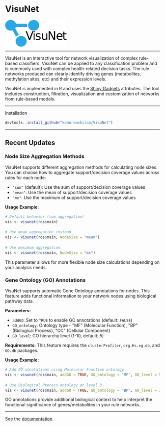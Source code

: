 # VisuNet

<img src="images/VIsuNet_logo2.png" width=200; align="middle">



*** 
VisuNet is an interactive tool for network visualization of complex rule-based classifiers. VisuNet can be applied to any classification problem and is commonly used with complex health-related decision tasks. The rule networks produced can clearly identify driving genes (metabolites, methylation sites, etc) and their expression levels. 

VisuNet is implemented in R and uses the  [Shiny Gadgets](https://shiny.rstudio.com/articles/gadgets.html) attributes. The tool includes construction, filtration, visualization and customization of networks from rule-based models.

***
Installation
```R
devtools::install_github("komorowskilab/VisuNet")
```

***
## Recent Updates

### Node Size Aggregation Methods

VisuNet supports different aggregation methods for calculating node sizes. You can choose how to aggregate support/decision coverage values across rules for each node:

- `"sum"` (default): Use the sum of support/decision coverage values
- `"mean"`: Use the mean of support/decision coverage values
- `"mx"`: Use the maximum of support/decision coverage values

**Usage Example:**
```R
# Default behavior (sum aggregation)
vis <- visunet(ros$main)

# Use mean aggregation instead
vis <- visunet(ros$main, NodeSize = "mean")

# Use maximum aggregation
vis <- visunet(ros$main, NodeSize = "mx")
```

This parameter allows for more flexible node size calculations depending on your analysis needs.

### Gene Ontology (GO) Annotations

VisuNet supports automatic Gene Ontology annotations for nodes. This feature adds functional information to your network nodes using biological pathway data.

**Parameters:**
- `addGO`: Set to `TRUE` to enable GO annotations (default: `FALSE`)
- `GO_ontology`: Ontology type - "MF" (Molecular Function), "BP" (Biological Process), "CC" (Cellular Component)
- `GO_level`: GO hierarchy level (1-10, default: 5)

**Requirements:** This feature requires the `clusterProfiler`, `org.Hs.eg.db`, and `GO.db` packages.

**Usage Example:**
```R
# Add GO annotations using Molecular Function ontology
vis <- visunet(ros$main, addGO = TRUE, GO_ontology = "MF", GO_level = 5)

# Use Biological Process ontology at level 3
vis <- visunet(ros$main, addGO = TRUE, GO_ontology = "BP", GO_level = 3)
```

GO annotations provide additional biological context to help interpret the functional significance of genes/metabolites in your rule networks.

***
See the [documentation](https://komorowskilab.github.io/VisuNet/).
